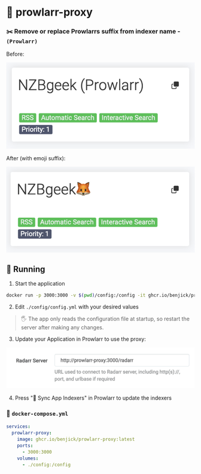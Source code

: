 # 🦊 prowlarr-proxy

### ✂️ Remove or replace Prowlarrs suffix from indexer name - ` (Prowlarr)`

Before:

![Before image](./.github/images/before.png)

After (with emoji suffix):

![After image](./.github/images/after.png)

## 🚀 Running

1. Start the application

```sh
docker run -p 3000:3000 -v $(pwd)/config:/config -it ghcr.io/benjick/prowlarr-proxy:latest
```

2. Edit `./config/config.yml` with your desired values

> 🖐️ The app only reads the configuration file at startup, so restart the server after making any changes.

3. Update your Application in Prowlarr to use the proxy:

![Prowlarr settings](./.github/images/prowlarr.png)

4. Press "🔄 Sync App Indexers" in Prowlarr to update the indexers

### 🐳 `docker-compose.yml`

```yml
services:
  prowlarr-proxy:
    image: ghcr.io/benjick/prowlarr-proxy:latest
    ports:
      - 3000:3000
    volumes:
      - ./config:/config
```
